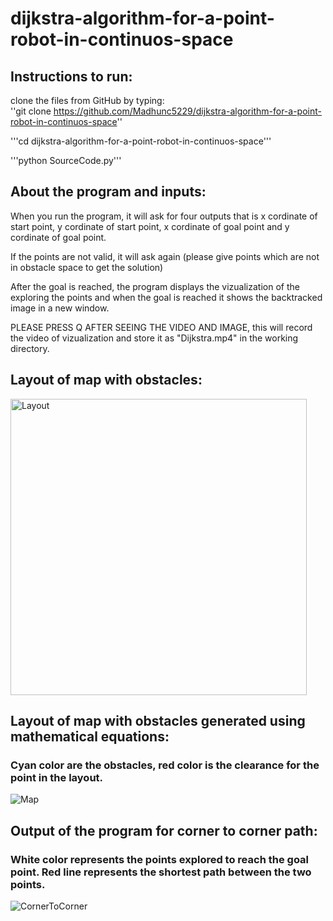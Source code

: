 # dijkstra-algorithm-for-a-point-robot-in-continuos-space

## Instructions to run:  

clone the files from GitHub by typing:  
''git clone https://github.com/Madhunc5229/dijkstra-algorithm-for-a-point-robot-in-continuos-space''

'''cd dijkstra-algorithm-for-a-point-robot-in-continuos-space'''  

'''python SourceCode.py'''  

## About the program and inputs:  

When you run the program, it will ask for four outputs that is x cordinate of start point, y cordinate of start point, x cordinate of goal point and y cordinate of goal point. 

If the points are not valid, it will ask again (please give points which are not in obstacle space to get the solution)

After the goal is reached, the program displays the vizualization of the exploring the points and when the goal is reached it shows the backtracked image in a new window. 

PLEASE PRESS Q AFTER SEEING THE VIDEO AND IMAGE, this will record the video of vizualization and store it as "Dijkstra.mp4" in the working directory. 

## Layout of map with obstacles:   
<img width="474" alt="Layout" src="https://user-images.githubusercontent.com/61328094/156905504-5f135ac0-fc4c-4d4f-a61e-6f75a2371bdd.png">  

## Layout of map with obstacles generated using mathematical equations:  
### Cyan color are the obstacles, red color is the clearance for the point in the layout.  
![Map](https://user-images.githubusercontent.com/61328094/156905495-8cd9021d-f30b-4b24-a61c-8d0004800b08.png)  


## Output of the program for corner to corner path:  
### White color represents the points explored to reach the goal point. Red line represents the shortest path between the two points. 
![CornerToCorner](https://user-images.githubusercontent.com/61328094/156905509-12293a11-704e-4ac8-9466-8bb4ef56346c.png)

